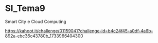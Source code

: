 # SI_Tema9
Smart City e Cloud Computing

https://kahoot.it/challenge/01159041?challenge-id=b4c24f45-a0df-4a6b-892a-ebc36c43780b_1733966404300
